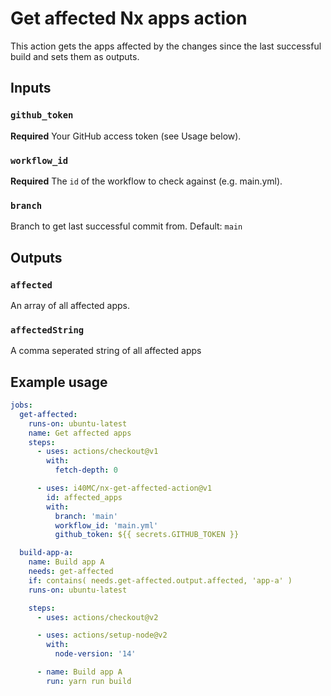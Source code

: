 # Get affected Nx apps action

This action gets the apps affected by the changes since the last successful build and sets them as outputs.

## Inputs

### `github_token`

**Required** Your GitHub access token (see Usage below).

### `workflow_id`

**Required** The `id` of the workflow to check against (e.g. main.yml).

### `branch`

Branch to get last successful commit from. Default: `main`

## Outputs

### `affected`

An array of all affected apps.

### `affectedString`

A comma seperated string of all affected apps

## Example usage

```yaml
jobs:
  get-affected:
    runs-on: ubuntu-latest
    name: Get affected apps
    steps:
      - uses: actions/checkout@v1
        with:
          fetch-depth: 0

      - uses: i40MC/nx-get-affected-action@v1
        id: affected_apps
        with:
          branch: 'main'
          workflow_id: 'main.yml'
          github_token: ${{ secrets.GITHUB_TOKEN }}

  build-app-a:
    name: Build app A
    needs: get-affected
    if: contains( needs.get-affected.output.affected, 'app-a' )
    runs-on: ubuntu-latest

    steps:
      - uses: actions/checkout@v2

      - uses: actions/setup-node@v2
        with:
          node-version: '14'

      - name: Build app A
        run: yarn run build
```
